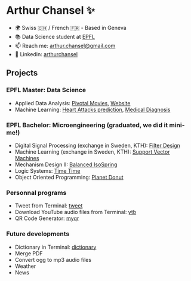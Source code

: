 # Arthur Chansel ✨

- 🌍 Swiss 🇨🇭 / French 🇫🇷 - Based in Geneva
- 📚 Data Science student at [EPFL](https://www.epfl.ch/about/fr/)
- 📫 Reach me: [arthur.chansel@gmail.com](mailto:arthur.chansel@gmail.com?subject=[GitHub])
- 💼 Linkedin: [arthurchansel](https://www.linkedin.com/in/arthurchansel/)

## Projects

### EPFL Master: Data Science
- Applied Data Analysis: [Pivotal Movies](https://github.com/ledondodo/PivotalMovies), [Website](https://github.com/ledondodo/TheWestBobersWebsite)
- Machine Learning: [Heart Attacks prediction](https://github.com/ledondodo/HeartAttacks), [Medical Diagnosis](https://github.com/ledondodo/MedicalDiagnosis)

### EPFL Bachelor: Microengineering (graduated, we did it mini-me!)
- Digital Signal Processing (exchange in Sweden, KTH): [Filter Design](https://github.com/ledondodo/FilterDesign)
- Machine Learning (exchange in Sweden, KTH): [Support Vector Machines](https://github.com/ledondodo/SVM)
- Mechanism Design II: [Balanced IsoSpring](https://github.com/ledondodo/Balanced-IsoSpring)
- Logic Systems: [Time Time](https://github.com/ledondodo/TimeTime)
- Object Oriented Programming: [Planet Donut](https://github.com/ledondodo/PlanetDonut)

### Personnal programs
- Tweet from Terminal: [tweet](https://github.com/ledondodo/tweet)
- Download YouTube audio files from Terminal: [ytb](https://github.com/ledondodo/ytb)
- QR Code Generator: [myqr](https://github.com/ledondodo/myqr)

### Future developments
- Dictionary in Terminal: [dictionary](https://github.com/ledondodo/dictionary)
- Merge PDF
- Convert ogg to mp3 audio files
- Weather
- News

<!--
- 🔭 I’m currently working on ...
- 🌱 I’m currently learning ...
- 👯 I’m looking to collaborate on ...
- 🤔 I’m looking for help with ...
- 💬 Ask me about ...
- 😄 Pronouns: ...
- ⚡ Fun fact: ...
-->
